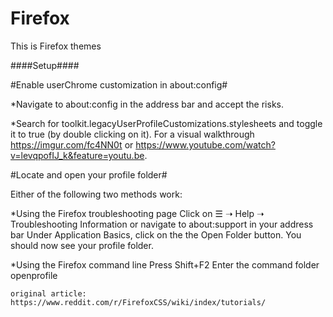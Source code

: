 # Firefox
This is Firefox themes

####Setup####

#Enable userChrome customization in about:config#

*Navigate to about:config in the address bar and accept the risks.

*Search for toolkit.legacyUserProfileCustomizations.stylesheets and toggle it to true (by double clicking on it).
    For a visual walkthrough https://imgur.com/fc4NN0t or https://www.youtube.com/watch?v=levqpofIJ_k&feature=youtu.be.

#Locate and open your profile folder#

Either of the following two methods work:

*Using the Firefox troubleshooting page Click on ☰ ➝ Help ➝ Troubleshooting Information or navigate to about:support in your address bar Under Application Basics, click on the the Open Folder button. You should now see your profile folder.

*Using the Firefox command line Press Shift+F2 Enter the command folder openprofile

    original article: https://www.reddit.com/r/FirefoxCSS/wiki/index/tutorials/

